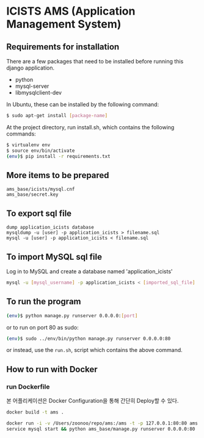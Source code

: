 # ICISTS AMS (Application Management System)

## Requirements for installation 
There are a few packages that need to be installed before running this django application. 

* python
* mysql-server
* libmysqlclient-dev

In Ubuntu, these can be installed by the following command:

```sh
$ sudo apt-get install [package-name]
```

At the project directory, run install.sh, which contains the following commands:
```sh
$ virtualenv env
$ source env/bin/activate
(env)$ pip install -r requirements.txt
```

## More items to be prepared
```
ams_base/icists/mysql.cnf
ams_base/secret.key
```

## To export sql file
```
dump application_icists database
mysqldump -u [user] -p application_icists > filename.sql
mysql -u [user] -p application_icists < filename.sql
```


## To import MySQL sql file
Log in to MySQL and create a database named 'application_icists'
```sh
mysql -u [mysql_username] -p application_icists < [imported_sql_file]
```

## To run the program
```sh
(env)$ python manage.py runserver 0.0.0.0:[port]
```

or to run on port 80 as sudo:
```sh
(env)$ sudo ../env/bin/python manage.py runserver 0.0.0.0:80
```

or instead, use the `run.sh`, script which contains the above command.




## How to run with Docker

### run Dockerfile

본 어플리케이션은 Docker Configuration을 통해 간단히 Deploy할 수 있다.

```sh
docker build -t ams .

docker run -i -v /Users/zoonoo/repo/ams:/ams -t -p 127.0.0.1:80:80 ams \
service mysql start && python ams_base/manage.py runserver 0.0.0.0:80
```
